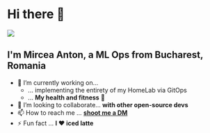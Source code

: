 # Hi there 👋

<a href="https://github.com/mirceanton">
  <img align="center" src="https://github-readme-stats.vercel.app/api?username=mirceanton&show_icons=true&theme=onedark&hide=stars" />
</a>

## I'm Mircea Anton, a ML Ops from Bucharest, Romania

- 🔭 I’m currently working on...
  - ... implementing the entirety of my HomeLab via GitOps
  - ... **My health and fitness** 💪
- 👯 I’m looking to collaborate... **with other open-source devs**
- 📫 How to reach me ... [**shoot me a DM**](https://mirceanton.com/contact)
- ⚡ Fun fact ... **I ❤️ iced latte**
